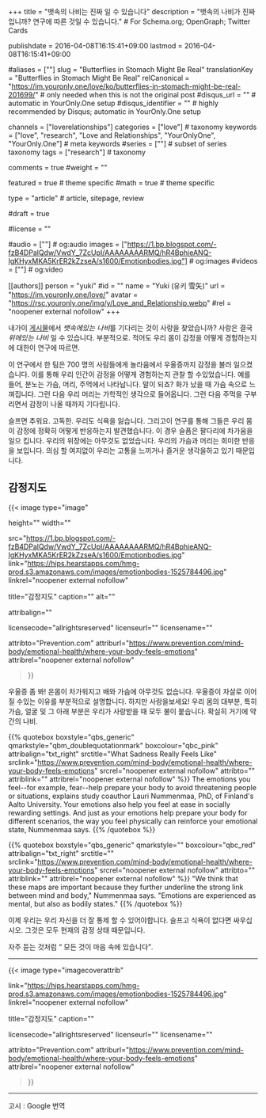 +++
title = "뱃속의 나비는 진짜 일 수 있습니다"
description = "뱃속의 나비가 진짜입니까? 연구에 따른 것일 수 있습니다."	# For Schema.org; OpenGraph; Twitter Cards

publishdate = 2016-04-08T16:15:41+09:00
lastmod = 2016-04-08T16:15:41+09:00

#aliases = [""]
slug = "Butterflies in Stomach Might Be Real"
translationKey = "Butterflies in Stomach Might Be Real"
relCanonical = "https://im.youronly.one/love/ko/butterflies-in-stomach-might-be-real-201699/"														# only needed when this is not the original post
#disqus_url = ""                                                    # automatic in YourOnly.One setup
#disqus_identifier = ""                                             # highly recommended by Disqus; automatic in YourOnly.One setup

channels = ["loverelationships"]
categories = ["love"]                           # taxonomy
keywords = ["love", "research", "Love and Relationships", "YourOnlyOne", "YourOnly.One"]															# meta keywords
#series = [""]																# subset of series taxonomy
tags = ["research"]																	# taxonomy

comments = true
#weight = ""

featured = true															# theme specific
#math = true																	# theme specific

type = "article"                                                           # article, sitepage, review

#draft = true

#license = ""

#audio = [""]																# og:audio
images = ["https://1.bp.blogspot.com/-fzB4DPalQdw/VwdY_7ZcUpI/AAAAAAAARMQ/hR4BphieANQ-IgKHyxMKA5KrER2kZzseA/s1600/Emotionbodies.jpg"]    # og:images
#videos = [""]                                # og:video

[[authors]]
person = "yuki"
#id = ""
name = "Yuki (유키 雪矢)"
url = "https://im.youronly.one/love/"
avatar = "https://rsc.youronly.one/img/y/Love_and_Relationship.webp"
#rel = "noopener external nofollow"
+++

내가이 [게시물](20160221-true-definition-of-love.md)에서 *뱃속에있는 나비*를 기다리는 것이 사랑을 찾았습니까? 사랑은 결국 *위에있는 나비* 일 수 있습니다. 부분적으로. 적어도 우리 몸이 감정을 어떻게 경험하는지에 대한이 연구에 따르면.

<!--more-->

이 연구에서 한 팀은 700 명의 사람들에게 놀라움에서 우울증까지 감정을 불러 일으켰습니다. 이를 통해 우리 인간이 감정을 어떻게 경험하는지 관찰 할 수있었습니다. 예를 들어, 분노는 가슴, 머리, 주먹에서 나타납니다. 말이 되죠? 화가 났을 때 가슴 속으로 느껴집니다. 그런 다음 우리 머리는 가학적인 생각으로 들어옵니다. 그런 다음 주먹을 구부리면서 감정이 나올 때까지 기다립니다.

슬프면 추워요. 고독한. 우리도 식욕을 잃습니다. 그리고이 연구를 통해 그들은 우리 몸이 감정에 정확히 어떻게 반응하는지 발견했습니다. 이 경우 슬픔은 팔다리에 차가움을 일으 킵니다. 우리의 위장에는 아무것도 없었습니다. 우리의 가슴과 머리는 희미한 반응을 보입니다. 의심 할 여지없이 우리는 고통을 느끼거나 즐거운 생각을하고 있기 때문입니다.

## 감정지도

{{< image
  type="image"

  height=""
  width=""

  src="https://1.bp.blogspot.com/-fzB4DPalQdw/VwdY_7ZcUpI/AAAAAAAARMQ/hR4BphieANQ-IgKHyxMKA5KrER2kZzseA/s1600/Emotionbodies.jpg"
  link="https://hips.hearstapps.com/hmg-prod.s3.amazonaws.com/images/emotionbodies-1525784496.jpg"
  linkrel="noopener external nofollow"

  title="감정지도"
  caption=""
  alt=""

  attribalign=""

  licensecode="allrightsreserved"
  licenseurl=""
  licensename=""

  attribto="Prevention.com"
  attriburl="https://www.prevention.com/mind-body/emotional-health/where-your-body-feels-emotions"
  attribrel="noopener external nofollow"
>}}

우울증 좀 봐! 온몸이 차가워지고 배와 가슴에 아무것도 없습니다. 우울증이 자살로 이어질 수있는 이유를 부분적으로 설명합니다. 하지만 사랑을보세요! 우리 몸의 대부분, 특히 가슴, 얼굴 및 그 아래 부분은 우리가 사랑받을 때 모두 불이 붙습니다. 확실히 거기에 약간의 나비.

{{% quotebox boxstyle="qbs_generic" qmarkstyle="qbm_doublequotationmark" boxcolour="qbc_pink" attribalign="txt_right" srctitle="What Sadness Really Feels Like" srclink="https://www.prevention.com/mind-body/emotional-health/where-your-body-feels-emotions" srcrel="noopener external nofollow" attribto="" attriblink="" attribrel="noopener external nofollow" %}}
The emotions you feel--for example, fear--help prepare your body to avoid threatening people or situations, explains study coauthor Lauri Nummenmaa, PhD, of Finland's Aalto University. Your emotions also help you feel at ease in socially rewarding settings. And just as your emotions help prepare your body for different scenarios, the way you feel physically can reinforce your emotional state, Nummenmaa says.
{{% /quotebox %}}

{{% quotebox boxstyle="qbs_generic" qmarkstyle="" boxcolour="qbc_red" attribalign="txt_right" srctitle="" srclink="https://www.prevention.com/mind-body/emotional-health/where-your-body-feels-emotions" srcrel="noopener external nofollow" attribto="" attriblink="" attribrel="noopener external nofollow" %}}
"We think that these maps are important because they further underline the strong link between mind and body," Nummenmaa says. "Emotions are experienced as mental, but also as bodily states."
{{% /quotebox %}}

이제 우리는 우리 자신을 더 잘 통제 할 수 있어야합니다. 슬프고 식욕이 없다면 싸우십시오. 그것은 모두 현재의 감정 상태 때문입니다.

자주 듣는 것처럼 <q> 모든 것이 마음 속에 있습니다</q>.

---

{{< image
  type="imagecoverattrib"

  link="https://hips.hearstapps.com/hmg-prod.s3.amazonaws.com/images/emotionbodies-1525784496.jpg"
  linkrel="noopener external nofollow"

  title="감정지도"
  caption=""

  licensecode="allrightsreserved"
  licenseurl=""
  licensename=""

  attribto="Prevention.com"
  attriburl="https://www.prevention.com/mind-body/emotional-health/where-your-body-feels-emotions"
  attribrel="noopener external nofollow"
>}}

---

고시 : Google 번역
